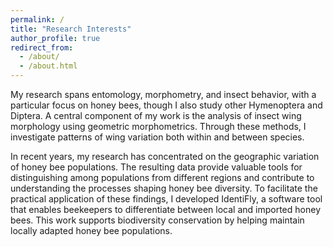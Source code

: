 ```yaml
---
permalink: /
title: "Research Interests"
author_profile: true
redirect_from: 
  - /about/
  - /about.html
---
```


My research spans entomology, morphometry, and insect behavior, with a particular focus on honey bees, though I also study other Hymenoptera and Diptera. A central component of my work is the analysis of insect wing morphology using geometric morphometrics. Through these methods, I investigate patterns of wing variation both within and between species.

In recent years, my research has concentrated on the geographic variation of honey bee populations. The resulting data provide valuable tools for distinguishing among populations from different regions and contribute to understanding the processes shaping honey bee diversity. To facilitate the practical application of these findings, I developed IdentiFly, a software tool that enables beekeepers to differentiate between local and imported honey bees. This work supports biodiversity conservation by helping maintain locally adapted honey bee populations.